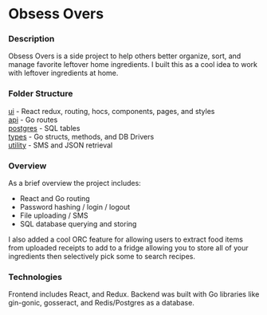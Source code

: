 # Obsess Overs
### Description
Obsess Overs is a side project to help others better organize, sort, and manage favorite leftover home ingredients. I built this as a cool idea to work with leftover ingredients at home.

### Folder Structure
[ui](https://github.com/cobyeastwood/ObsessOvers/tree/main/ui) - React redux, routing, hocs, components, pages, and styles
<br/>
[api](https://github.com/cobyeastwood/ObsessOvers/tree/main/api) - Go routes
<br/>
[postgres](https://github.com/cobyeastwood/ObsessOvers/tree/main/postgres) - SQL tables
<br/>
[types](https://github.com/cobyeastwood/ObsessOvers/tree/main/types) - Go structs, methods, and DB Drivers
<br/>
[utility](https://github.com/cobyeastwood/ObsessOvers/tree/main/types) - SMS and JSON retrieval

### Overview
As a brief overview the project includes:

- React and Go routing
- Password hashing / login / logout
- File uploading / SMS
- SQL database querying and storing

I also added a cool ORC feature for allowing users to extract food items from uploaded receipts to add to a fridge allowing you to store all of your ingredients then selectively pick some to search recipes.

### Technologies
Frontend includes React, and Redux. Backend was built with Go libraries like gin-gonic, gosseract, and Redis/Postgres as a database.

